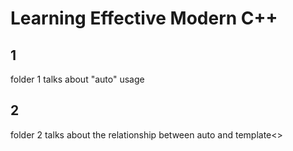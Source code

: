 # Learning Effective Modern C++
## 1 
folder 1 talks about "auto" usage

## 2
folder 2 talks about the relationship between auto and template<>